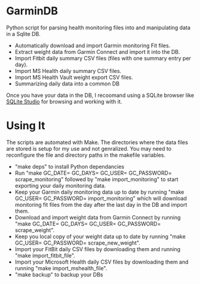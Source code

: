 # GarminDB

Python script for parsing health monitoring files into and manipulating data in a Sqlite DB.

* Automatically download and import Garmin monitoring Fit files.
* Extract weight data from Garmin Connect and import it into the DB.
* Import Fitbit daily summary CSV files (files with one summary entry per day).
* Import MS Health daily summary CSV files.
* Import MS Health Vault weight export CSV files.
* Summarizing daily data into a common DB

Once you have your data in the DB, I recoomand using a SQLite browser like [SQLite Studio](http://sqlitestudio.pl) for browsing and working with it.

# Using It

The scripts are automated with Make. The directories where the data files are stored is setup for my use and not genralized. You may need to reconfigure the file and directory paths in the makefile variables.

* "make deps" to install Python dependancies
* Run "make GC_DATE=<date to start scraping monitoring data from> GC_DAYS=<number of days of miopnitoring data to download> GC_USER=<username> GC_PASSWORD=<password> scrape_monitoring" followed by "make import_monitoring" to start exporting your daily monitoring data.
* Keep your Garmin daily monitoring data up to date by running "make GC_USER=<username> GC_PASSWORD=<password> import_monitoring" which will download monitoring fit files from the day after the last day in the DB and import them.
* Download and import weight data from Garmin Connect by running "make GC_DATE=<date to start scraping monitoring data from> GC_DAYS=<number of days of miopnitoring data to download> GC_USER=<username> GC_PASSWORD=<password> scrape_weight".
* Keep you local copy of your weight data up to date by running "make GC_USER=<username> GC_PASSWORD=<password> scrape_new_weight".
* Import your FitBit daily CSV files by downloading them and running "make import_fitbit_file".
* Import your Microsoft Health daily CSV files by downloading them and running "make import_mshealth_file".
* "make backup" to backup your DBs
